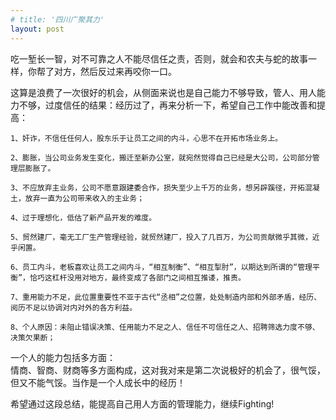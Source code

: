 ```yaml
---
# title: '四川广聚其力'
layout: post
---
```

吃一堑长一智，对不可靠之人不能尽信任之责，否则，就会和农夫与蛇的故事一样，你帮了对方，然后反过来再咬你一口。  

这算是浪费了一次很好的机会，从侧面来说也是自己能力不够导致，管人、用人能力不够，过度信任的结果：经历过了，再来分析一下，希望自己工作中能改善和提高：

```
1、奸诈，不信任任何人，股东乐于让员工之间的内斗，心思不在开拓市场业务上。

2、膨胀，当公司业务发生变化，搬迁至新办公室，就宛然觉得自己已经是大公司，公司部分管理层膨胀了。

3、不应放弃主业务，公司不愿意跟建委合作，损失至少上千万的业务，想另辟蹊径，开拓混凝土，放弃一直为公司带来收入的主业务；

4、过于理想化，低估了新产品开发的难度。

5、贸然建厂，毫无工厂生产管理经验，就贸然建厂，投入了几百万，为公司贡献微乎其微，近乎闲置。

6、员工内斗，老板喜欢让员工之间内斗，“相互制衡”、“相互掣肘”，以期达到所谓的“管理平衡”，恰巧这杠杆没用对地方，最终变成了各部门之间相互推诿，推责。

7、重用能力不足，此位置重要性不亚于古代“丞相”之位置，处处制造内部和外部矛盾，经历、阅历不足以协调对内对外的各方利益。

8、个人原因：未阻止错误决策、任用能力不足之人、信任不可信任之人、招聘筛选力度不够、决策欠果断；  
```
<!-- 所以在离职前就有人立刻站到老板一边。并被针对，且欠薪不发。 -->

一个人的能力包括多方面：  
情商、智商、财商等多方面构成，这对我对来是第二次说极好的机会了，很气馁，但又不能气馁。当作是一个人成长中的经历！

希望通过这段总结，能提高自己用人方面的管理能力，继续Fighting!